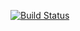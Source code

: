 [![Build Status](https://travis-ci.com/GetSmile16/chessviz.svg?branch=master)](https://travis-ci.com/GetSmile16/chessviz)

